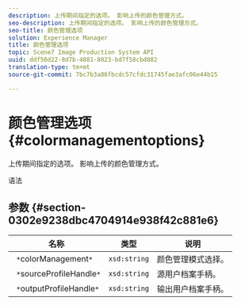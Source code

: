 ```yaml
---
description: 上传期间指定的选项。 影响上传的颜色管理方式。
seo-description: 上传期间指定的选项。 影响上传的颜色管理方式。
seo-title: 颜色管理选项
solution: Experience Manager
title: 颜色管理选项
topic: Scene7 Image Production System API
uuid: ddf50d22-8d7b-4881-8023-bd7f58cbd882
translation-type: tm+mt
source-git-commit: 7bc7b3a86fbcdc57cfdc31745fae3afc06e44b15

---
```



# 颜色管理选项{#colormanagementoptions}

上传期间指定的选项。 影响上传的颜色管理方式。

语法

## 参数 {#section-0302e9238dbc4704914e938f42c881e6}

| 名称 | 类型 | 说明 |
|---|---|---|
| ` *`colorManagement`*` | `xsd:string` | 颜色管理模式选择。 |
| ` *`sourceProfileHandle`*` | `xsd:string` | 源用户档案手柄。 |
| ` *`outputProfileHandle`*` | `xsd:string` | 输出用户档案手柄。 |

